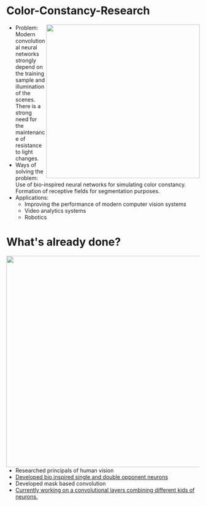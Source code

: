 # Color-Constancy-Research

 <img src="https://user-images.githubusercontent.com/68292792/159418892-ba42fa1c-001b-4d8c-93fc-c74a48b0017e.png" width=400 align="right">
 
 - Problem: Modern convolutional neural networks strongly depend on the training sample and illumination of the scenes. There is a strong need for the maintenance of resistance to light changes.
- Ways of solving the problem: Use of bio-inspired neural networks for simulating color constancy. Formation of receptive fields for segmentation purposes.
- Applications: 
	- Improving the performance of modern computer vision systems
	- Video analytics systems
	- Robotics




# What's already done?
<img src="https://user-images.githubusercontent.com/68292792/159418553-af920cff-79cc-4c8d-88ea-19fed750c352.png" width=550 align="right">

- Researched principals of human vision
- [Developed bio inspired single and double opponent neurons](https://github.com/dariakhaetskaya/Color-Constancy-Research/tree/main/Single%20and%20Double%20Opponent%20Neurons)
- Developed mask based convolution
- [Currently working on a convolutional layers combining different kids of neurons.](https://github.com/dariakhaetskaya/Color-Constancy-Research/tree/main/Combining%20Neurons)
